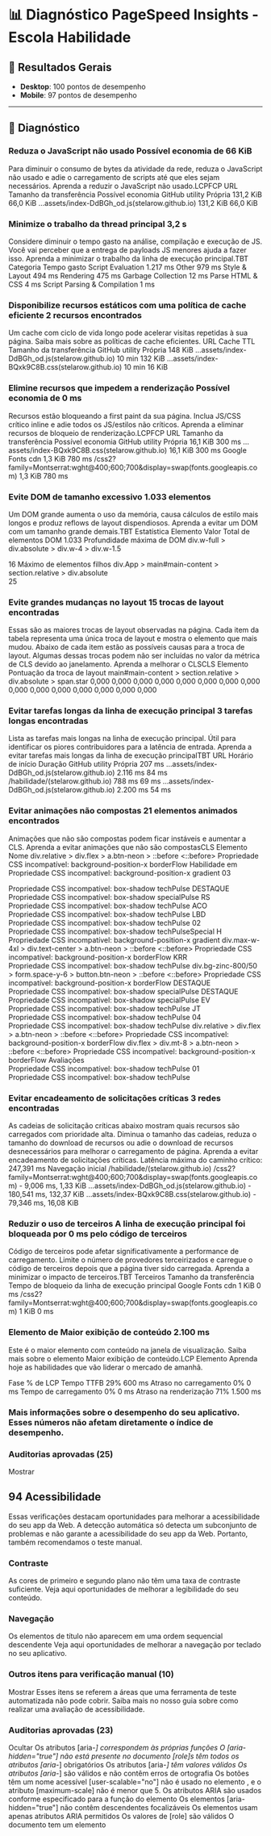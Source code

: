 # 📊 Diagnóstico PageSpeed Insights - Escola Habilidade

## 🎯 Resultados Gerais
- **Desktop**: 100 pontos de desempenho
- **Mobile**: 97 pontos de desempenho

---

## 📱 Diagnóstico

### Reduza o JavaScript não usado Possível economia de 66 KiB
Para diminuir o consumo de bytes da atividade da rede, reduza o JavaScript não usado e adie o carregamento de scripts até que eles sejam necessários. Aprenda a reduzir o JavaScript não usado.LCPFCP
URL
Tamanho da transferência
Possível economia
GitHub utility Própria
131,2 KiB	66,0 KiB
…assets/index-DdBGh_od.js(stelarow.github.io)
131,2 KiB
66,0 KiB

### Minimize o trabalho da thread principal 3,2 s
Considere diminuir o tempo gasto na análise, compilação e execução de JS. Você vai perceber que a entrega de payloads JS menores ajuda a fazer isso. Aprenda a minimizar o trabalho da linha de execução principal.TBT
Categoria
Tempo gasto
Script Evaluation
1.217 ms
Other
979 ms
Style & Layout
494 ms
Rendering
475 ms
Garbage Collection
12 ms
Parse HTML & CSS
4 ms
Script Parsing & Compilation
1 ms

### Disponibilize recursos estáticos com uma política de cache eficiente 2 recursos encontrados
Um cache com ciclo de vida longo pode acelerar visitas repetidas à sua página. Saiba mais sobre as políticas de cache eficientes.
URL
Cache TTL
Tamanho da transferência
GitHub utility Própria
148 KiB
…assets/index-DdBGh_od.js(stelarow.github.io)
10 min
132 KiB
…assets/index-BQxk9C8B.css(stelarow.github.io)
10 min
16 KiB

### Elimine recursos que impedem a renderização Possível economia de 0 ms
Recursos estão bloqueando a first paint da sua página. Inclua JS/CSS crítico inline e adie todos os JS/estilos não críticos. Aprenda a eliminar recursos de bloqueio de renderização.LCPFCP
URL
Tamanho da transferência
Possível economia
GitHub utility Própria
16,1 KiB	300 ms
…assets/index-BQxk9C8B.css(stelarow.github.io)
16,1 KiB
300 ms
Google Fonts cdn 
1,3 KiB	780 ms
/css2?family=Montserrat:wght@400;600;700&display=swap(fonts.googleapis.com)
1,3 KiB
780 ms

### Evite DOM de tamanho excessivo 1.033 elementos
Um DOM grande aumenta o uso da memória, causa cálculos de estilo mais longos e produz reflows de layout dispendiosos. Aprenda a evitar um DOM com um tamanho grande demais.TBT
Estatística
Elemento
Valor
Total de elementos DOM
1.033
Profundidade máxima de DOM
div.w-full > div.absolute > div.w-4 > div.w-1.5
<div class="w-1.5 h-1.5 bg-blue-400 rounded-full">
16
Máximo de elementos filhos
div.App > main#main-content > section.relative > div.absolute
<div class="absolute inset-0 pointer-events-none " aria-hidden="true">
25

### Evite grandes mudanças no layout 15 trocas de layout encontradas
Essas são as maiores trocas de layout observadas na página. Cada item da tabela representa uma única troca de layout e mostra o elemento que mais mudou. Abaixo de cada item estão as possíveis causas para a troca de layout. Algumas dessas trocas podem não ser incluídas no valor da métrica de CLS devido ao janelamento. Aprenda a melhorar o CLSCLS
Elemento
Pontuação da troca de layout
main#main-content > section.relative > div.absolute > span.star
<span class="star block absolute rounded-full bg-fuchsia-500/80" style="left: 18.2588%; top: 69.7753%; width: 2.99172px; height: 2.99172px;">
0,000
0,000
0,000
0,000
0,000
0,000
0,000
0,000
0,000
0,000
0,000
0,000
0,000
0,000
0,000

### Evitar tarefas longas da linha de execução principal 3 tarefas longas encontradas
Lista as tarefas mais longas na linha de execução principal. Útil para identificar os piores contribuidores para a latência de entrada. Aprenda a evitar tarefas mais longas da linha de execução principalTBT
URL
Horário de início
Duração
GitHub utility Própria
207 ms
…assets/index-DdBGh_od.js(stelarow.github.io)
2.116 ms
84 ms
/habilidade/(stelarow.github.io)
788 ms
69 ms
…assets/index-DdBGh_od.js(stelarow.github.io)
2.200 ms
54 ms

### Evitar animações não compostas 21 elementos animados encontrados
Animações que não são compostas podem ficar instáveis e aumentar a CLS. Aprenda a evitar animações que não são compostasCLS
Elemento
Nome
div.relative > div.flex > a.btn-neon > ::before
<::before>
Propriedade CSS incompatível: background-position-x
borderFlow
Habilidade em
<span class="block text-6xl sm:text-8xl font-extrabold gradient-text animate-gradient m…">
Propriedade CSS incompatível: background-position-x
gradient
03
<div class="mb-4 w-12 h-12 rounded-full bg-gradient-to-r from-green-500/60 to-emerald-…">
Propriedade CSS incompatível: box-shadow
techPulse
DESTAQUE
<div class="bg-gradient-to-r from-yellow-400 to-yellow-500 text-zinc-900 px-3 py-1 rou…">
Propriedade CSS incompatível: box-shadow
specialPulse
RS
<div class="w-10 h-10 rounded-full bg-gradient-to-r from-blue-500/60 to-cyan-400/60 fl…">
Propriedade CSS incompatível: box-shadow
techPulse
ACO
<div class="w-10 h-10 rounded-full bg-gradient-to-r from-cyan-500/60 to-teal-400/60 fl…">
Propriedade CSS incompatível: box-shadow
techPulse
LBD
<div class="w-10 h-10 rounded-full bg-gradient-to-r from-amber-500/60 to-yellow-400/60…">
Propriedade CSS incompatível: box-shadow
techPulse
02
<div class="mb-4 w-12 h-12 rounded-full bg-gradient-to-r from-amber-500/60 to-yellow-4…">
Propriedade CSS incompatível: box-shadow
techPulseSpecial
H
<span class="font-extrabold text-2xl sm:text-4xl gradient-text animate-grad…">
Propriedade CSS incompatível: background-position-x
gradient
div.max-w-4xl > div.text-center > a.btn-neon > ::before
<::before>
Propriedade CSS incompatível: background-position-x
borderFlow
KRR
<div class="w-10 h-10 rounded-full bg-gradient-to-r from-purple-500/60 to-violet-400/6…">
Propriedade CSS incompatível: box-shadow
techPulse
div.bg-zinc-800/50 > form.space-y-6 > button.btn-neon > ::before
<::before>
Propriedade CSS incompatível: background-position-x
borderFlow
DESTAQUE
<div class="bg-gradient-to-r from-yellow-400 to-yellow-500 text-zinc-900 px-3 py-1 rou…">
Propriedade CSS incompatível: box-shadow
specialPulse
DESTAQUE
<div class="bg-gradient-to-r from-yellow-400 to-yellow-500 text-zinc-900 px-3 py-1 rou…">
Propriedade CSS incompatível: box-shadow
specialPulse
EV
<div class="w-10 h-10 rounded-full bg-gradient-to-r from-pink-500/60 to-rose-400/60 fl…">
Propriedade CSS incompatível: box-shadow
techPulse
JT
<div class="w-10 h-10 rounded-full bg-gradient-to-r from-green-500/60 to-emerald-400/6…">
Propriedade CSS incompatível: box-shadow
techPulse
04
<div class="mb-4 w-12 h-12 rounded-full bg-gradient-to-r from-purple-500/60 to-pink-40…">
Propriedade CSS incompatível: box-shadow
techPulse
div.relative > div.flex > a.btn-neon > ::before
<::before>
Propriedade CSS incompatível: background-position-x
borderFlow
div.flex > div.mt-8 > a.btn-neon > ::before
<::before>
Propriedade CSS incompatível: background-position-x
borderFlow
Avaliações
<div class="inline-flex items-center gap-2 bg-gradient-to-r from-cyan-500/20 to-purple…">
Propriedade CSS incompatível: box-shadow
techPulse
01
<div class="mb-4 w-12 h-12 rounded-full bg-gradient-to-r from-blue-500/60 to-cyan-400/…">
Propriedade CSS incompatível: box-shadow
techPulse

### Evitar encadeamento de solicitações críticas 3 redes encontradas
As cadeias de solicitação críticas abaixo mostram quais recursos são carregados com prioridade alta. Diminua o tamanho das cadeias, reduza o tamanho do download de recursos ou adie o download de recursos desnecessários para melhorar o carregamento de página. Aprenda a evitar encadeamento de solicitações críticas.
Latência máxima do caminho crítico: 247,391 ms
Navegação inicial
/habilidade/(stelarow.github.io)
/css2?family=Montserrat:wght@400;600;700&display=swap(fonts.googleapis.com) - 9,006 ms, 1,33 KiB
…assets/index-DdBGh_od.js(stelarow.github.io) - 180,541 ms, 132,37 KiB
…assets/index-BQxk9C8B.css(stelarow.github.io) - 79,346 ms, 16,08 KiB

### Reduzir o uso de terceiros A linha de execução principal foi bloqueada por 0 ms pelo código de terceiros
Código de terceiros pode afetar significativamente a performance de carregamento. Limite o número de provedores terceirizados e carregue o código de terceiros depois que a página tiver sido carregada. Aprenda a minimizar o impacto de terceiros.TBT
Terceiros
Tamanho da transferência
Tempo de bloqueio da linha de execução principal
Google Fonts cdn 
1 KiB	0 ms
/css2?family=Montserrat:wght@400;600;700&display=swap(fonts.googleapis.com)
1 KiB
0 ms

### Elemento de Maior exibição de conteúdo 2.100 ms
Este é o maior elemento com conteúdo na janela de visualização. Saiba mais sobre o elemento Maior exibição de conteúdo.LCP
Elemento
Aprenda hoje as habilidades que vão liderar o mercado de amanhã.
<p class="text-zinc-300 text-sm md:text-base lg:text-lg text-center max-w-2xl mx-aut…">
Fase
% de LCP
Tempo
TTFB
29%
600 ms
Atraso no carregamento
0%
0 ms
Tempo de carregamento
0%
0 ms
Atraso na renderização
71%
1.500 ms

### Mais informações sobre o desempenho do seu aplicativo. Esses números não afetam diretamente o índice de desempenho.

### Auditorias aprovadas (25)
Mostrar

## 94 Acessibilidade
Essas verificações destacam oportunidades para melhorar a acessibilidade do seu app da Web. A detecção automática só detecta um subconjunto de problemas e não garante a acessibilidade do seu app da Web. Portanto, também recomendamos o teste manual.

### Contraste
As cores de primeiro e segundo plano não têm uma taxa de contraste suficiente.
Veja aqui oportunidades de melhorar a legibilidade do seu conteúdo.

### Navegação
Os elementos de título não aparecem em uma ordem sequencial descendente
Veja aqui oportunidades de melhorar a navegação por teclado no seu aplicativo.

### Outros itens para verificação manual (10)
Mostrar
Esses itens se referem a áreas que uma ferramenta de teste automatizada não pode cobrir. Saiba mais no nosso guia sobre como realizar uma avaliação de acessibilidade.

### Auditorias aprovadas (23)
Ocultar
Os atributos [aria-*] correspondem às próprias funções
O [aria-hidden="true"] não está presente no documento <body>
[role]s têm todos os atributos [aria-*] obrigatórios
Os atributos [aria-*] têm valores válidos
Os atributos [aria-*] são válidos e não contêm erros de ortografia
Os botões têm um nome acessível
[user-scalable="no"] não é usado no elemento <meta name="viewport">, e o atributo [maximum-scale] não é menor que 5.
Os atributos ARIA são usados conforme especificado para a função do elemento
Os elementos [aria-hidden="true"] não contêm descendentes focalizáveis
Os elementos usam apenas atributos ARIA permitidos
Os valores de [role] são válidos
O documento tem um elemento <title>
Os elementos <frame> ou <iframe> têm um título
O elemento <html> tem um atributo [lang]
O elemento <html> tem um valor válido para o atributo [lang]
Os elementos de formulário têm etiquetas associadas
Os links são distinguíveis sem depender da cor.
Os links têm um nome compreensível
Os elementos de <select> têm elementos de <label> associados.
As áreas de toque têm tamanho e espaçamento suficientes.
Links de salto são focalizáveis.
Usa papéis ARIA apenas em elementos compatíveis
As funções ARIA descontinuadas não foram usadas

### Não aplicável (32)
Ocultar
Valores de [accesskey] são exclusivos
Os elementos button, link e menuitem têm nomes acessíveis
Elementos com role="dialog" ou role="alertdialog" têm nomes acessíveis
Os campos de entrada ARIA têm nomes acessíveis
Os elementos ARIA meter têm nomes acessíveis
Os elementos ARIA progressbar têm nomes acessíveis
Elementos com uma [role] ARIA que exigem que os filhos contenham uma [role] específica têm todos os filhos obrigatórios
[role]s fazem parte do elemento pai obrigatório
Os elementos com o atributo role=text não têm descendentes focalizáveis
Os campos de alternância ARIA têm nomes acessíveis
Os elementos ARIA tooltip têm nomes acessíveis
Os elementos ARIA treeitem têm nomes acessíveis
A página contém um título, um link de salto ou uma região de ponto de referência
<dl>s contêm apenas os grupos <dt> e <dd>, elementos <script>, <template> ou <div> devidamente organizados
Os itens da lista de definição estão unidos em elementos <dl>
Os códigos ARIA são únicos
Nenhum campo de formulário tem vários rótulos
O elemento <html> tem um atributo [xml:lang] com o mesmo idioma base que o atributo [lang]
Os elementos de imagem têm atributos [alt]
Elementos de imagem não têm atributos [alt] que sejam texto redundante
Os botões de entrada têm texto compreensível
Os elementos <input type="image"> têm texto [alt]
As listas contêm somente elementos <li> e elementos compatíveis com script (<script> e <template>)
Itens de lista (<li>) estão contidos nos elementos pai <ul>, <ol> ou <menu>
O documento não usa <meta http-equiv="refresh">
Os elementos <object> têm texto alternativo
Nenhum elemento tem um valor de [tabindex] maior que 0
As tabelas têm conteúdo diferente no atributo de resumo e em <caption>
Células em um elemento <table> que usam o atributo [headers] referem-se às células na mesma tabela
Os elementos <th> e os elementos com [role="columnheader"/"rowheader"] têm as células de dados descritas
Os atributos [lang] têm um valor válido
Os elementos <video> contêm um elemento <track> com [kind="captions"]

## 100 Práticas recomendadas
Garantia e segurança

### Conferir se a CSP é eficaz contra ataques de XSS
Uma Política de Segurança de Conteúdo (CSP) avançada reduz significativamente o risco de ataques de scripting em vários locais (XSS). Aprenda a usar uma CSP para evitar ataques de XSS
Descrição
Diretiva
Gravidade
Nenhuma CSP encontrada no modo restrito
Alto

### Usar uma política HSTS forte
A implantação do cabeçalho HSTS reduz significativamente o risco de downgrade de conexões HTTP e ataques de escuta não autorizada. Recomendamos fazer um lançamento em etapas, começando com uma diretiva max-age baixa. Saiba mais sobre como usar uma política HSTS forte
Descrição
Diretiva
Gravidade
Nenhuma diretiva `includeSubDomains` foi encontrada
includeSubDomains
Médio
Nenhuma diretiva `preload` foi encontrada
preload
Médio

### Garantir o isolamento adequado da origem com COOP
A Cross-Origin-Opener-Policy (COOP) pode ser usada para isolar a janela de nível superior de outros documentos, como pop-ups. Saiba mais sobre como implantar o cabeçalho COOP
Descrição
Diretiva
Gravidade
Nenhum cabeçalho COOP foi encontrado
Alto

### Mitigar clickjacking com XFO ou CSP
O cabeçalho X-Frame-Options (XFO) ou a diretiva frame-ancestors no cabeçalho Content-Security-Policy (CSP) controla onde uma página pode ser incorporada. Isso pode reduzir os ataques de clickjacking, bloqueando alguns ou todos os sites que incorporam a página. Saiba mais sobre como reduzir o clickjacking
Descrição
Gravidade
Nenhuma política de controle de frame foi encontrada
Alto

### Geral
Mapas de origem ausentes no JavaScript principal grande
Os mapas de origem traduzem códigos minificados para o código-fonte original. Isso ajuda os desenvolvedores na depuração durante a produção. Além disso, o Lighthouse pode fornecer mais insights. Implante mapas de origem para usar esses benefícios
URL
URL do mapa
GitHub utility Própria
…assets/index-DdBGh_od.js(stelarow.github.io)
Mapa de origem ausente do arquivo JavaScript grande

### Auditorias aprovadas (14)
Ocultar
Utiliza HTTPS
Evita APIs obsoletas
Evita cookies de terceiros
Permitir que os usuários colem dados nos campos de entrada
Evita o pedido da permissão de geolocalização no carregamento de página
Evita o pedido da permissão de notificação no carregamento de página
Exibe imagens com a proporção correta
Exibe imagens em resolução adequada
Há uma tag <meta name="viewport"> com width ou initial-scale
O documento usa tamanhos de fonte legíveis 100% do texto legível
A página tem o doctype HTML
Define corretamente o charset
Nenhum erro do navegador registrado no console
Nenhum problema no painel Issues do Chrome Devtools

### Não aplicável (2)
Ocultar
O tráfego HTTP é redirecionado para HTTPS
Bibliotecas JavaScript detectadas

## 100 SEO
Essas verificações garantem que sua página siga orientações básicas para otimização de mecanismos de pesquisa. Há muitos outros fatores não avaliados pelo Lighthouse que ainda podem afetar sua classificação na pesquisa, como a performance nas Core Web Vitals. Saiba mais sobre os Fundamentos da Pesquisa Google

### Outros itens para verificação manual (1)
Ocultar
Os dados estruturados são válidos
Execute estes validadores adicionais no seu site para verificar mais práticas recomendadas de SEO

### Auditorias aprovadas (7)
Ocultar
A página não está bloqueada para indexação
O documento tem um elemento <title>
O documento tem uma metadescrição
A página tem um código de status HTTP bem-sucedido
Os links têm texto descritivo
Os links são rastreáveis
O documento tem um hreflang válido

### Não aplicável (3)
Ocultar
robots.txt é válido
Se o arquivo robots.txt for inválido, talvez não seja possível aos rastreadores entender como você quer que seu site seja rastreado ou indexado. Saiba mais sobre o arquivo robots.txt
Os elementos de imagem têm atributos [alt]
O texto de elementos informativos precisa ser alternativo, breve e descritivo. Elementos decorativos podem ser ignorados com um atributo alternativo vazio. Saiba mais sobre o atributo alt
O documento tem um rel=canonical válido
Os links canônicos sugerem o URL a ser exibido nos resultados da pesquisa. Saiba mais sobre links canônicos

---

*Diagnóstico realizado em: Janeiro 2025*
*Ferramenta: Google PageSpeed Insights* 